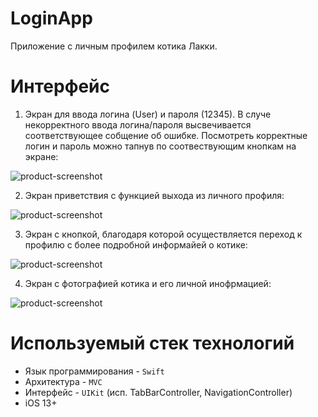 # LoginApp

Приложение с личным профилем котика Лакки.

# Интерфейс
1. Экран для ввода логина (User) и пароля (12345). В случе некорректного ввода логина/пароля высвечивается соответствующее собщение об ошибке. 
Посмотреть корректные логин и пароль можно тапнув по соотвествующим кнопкам на экране:

![product-screenshot](Images/Login.png)


2. Экран приветствия с функцией выхода из личного профиля:

![product-screenshot](Images/Welcome.png)

3. Экран с кнопкой, благодаря которой осуществляется переход к профилю с более подробной информайей о котике:

![product-screenshot](Images/Second.png)

4. Экран c фотографией котика и его личной инофрмацией:

![product-screenshot](Images/Description.png)

# Используемый стек технологий
- Язык программирования - `Swift`
- Архитектура - `MVC`
- Интерфейс - `UIKit` (исп. TabBarController, NavigationController)
- iOS 13+
